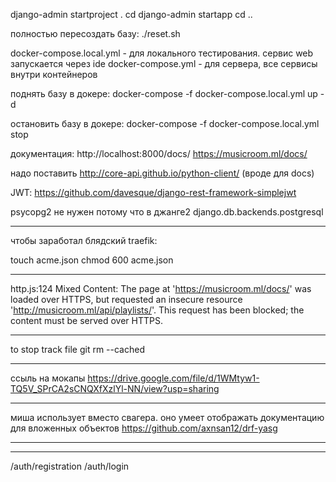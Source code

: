 




django-admin startproject <name> .
cd <name>
django-admin startapp <name>
cd ..


полностью пересоздать базу:
./reset.sh

docker-compose.local.yml - для локального тестирования. сервис web запускается через ide
docker-compose.yml - для сервера, все сервисы внутри контейнеров

поднять базу в докере:
docker-compose -f docker-compose.local.yml up -d

остановить базу в докере:
docker-compose -f docker-compose.local.yml stop

документация: 
http://localhost:8000/docs/
https://musicroom.ml/docs/

надо поставить http://core-api.github.io/python-client/ (вроде для docs)

JWT:
https://github.com/davesque/django-rest-framework-simplejwt

psycopg2 не нужен потому что в джанге2 django.db.backends.postgresql


---------------------------------------------------------------------------------------
чтобы заработал блядский traefik:

touch acme.json
chmod 600 acme.json

---------------------------------------------------------------------------------------

http.js:124 Mixed Content: The page at 'https://musicroom.ml/docs/' was loaded over HTTPS, but requested an insecure resource 'http://musicroom.ml/api/playlists/'. This request has been blocked; the content must be served over HTTPS.

---------------------------------------------------------------------------------------

to stop track file
git rm --cached <file>

---------------------------------------------------------------------------------------

ссыль на мокапы
https://drive.google.com/file/d/1WMtyw1-TQ5V_SPrCA2sCNQXfXzlYl-NN/view?usp=sharing

---------------------------------------------------------------------------------------

миша использует вместо свагера. оно умеет отображать документацию для вложенных объектов
https://github.com/axnsan12/drf-yasg

---------------------------------------------------------------------------------------


---------------------------------------------------------------------------------------

/auth/registration
/auth/login
